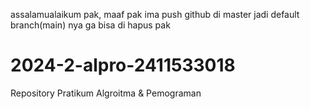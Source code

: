 assalamualaikum pak, maaf pak ima push github di master jadi default branch(main) nya ga bisa di hapus pak
# 2024-2-alpro-2411533018
Repository Pratikum Algroitma &amp; Pemograman
